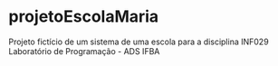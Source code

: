 # projetoEscolaMaria
Projeto fictício de um sistema de uma escola para a disciplina INF029 Laboratório de Programação - ADS IFBA
